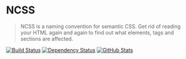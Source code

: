 NCSS
====

> NCSS is a naming convention for semantic CSS. Get rid of reading your HTML again and again to find out what elements, tags and sections are affected.

[![Build Status](https://img.shields.io/travis/redaxmedia/ncss.svg)](https://travis-ci.org/redaxmedia/ncss)
[![Dependency Status](https://gemnasium.com/badges/github.com/redaxmedia/ncss.svg)](https://gemnasium.com/github.com/redaxmedia/ncss)
[![GitHub Stats](https://img.shields.io/badge/github-stats-ff5500.svg)](http://githubstats.com/redaxmedia/ncss)

